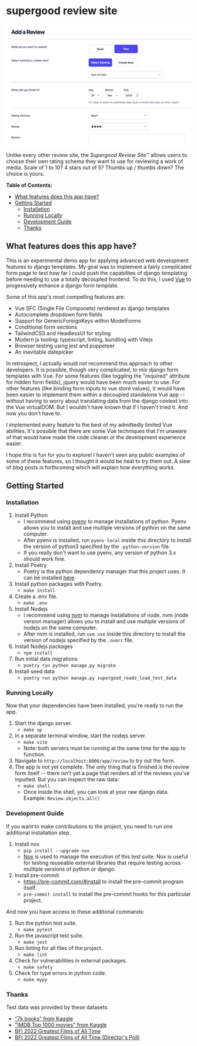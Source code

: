 # supergood review site

<p align="left">
  <img src="./docs/app.png" width="600">
</p>

Unlike every other review site, the *Supergood Review Site™* allows users to choose their own rating schema they want to use for reviewing a work of media. Scale of 1 to 10? 4 stars out of 5? Thumbs up / thumbs down? The choice is yours.

**Table of Contents:**
- [What features does this app have?](#what-features-does-this-app-have)
- [Getting Started](#getting-started)
  - [Installation](#installation)
  - [Running Locally](#running-locally)
  - [Development Guide](#development-guide)
  - [Thanks](#thanks)

## What features does this app have?

This is an experimental demo app for applying advanced web development features to django templates. My goal was to implement a fairly complicated form page to test how far I could push the capabilites of django templating before needing to use a totally decoupled frontend. To do this, I used [Vue](https://vuejs.org/) to progessively enhance a django form template.

Some of this app's most compelling features are:
- Vue SFC (Single File Componets) rendered as django templates
- Autocomplete dropdown form fields
- Support for GenericForeignKeys within ModelForms
- Conditional form sections
- TailwindCSS and HeadlessUI for styling
- Modern js tooling: typescript, linting, bundling with Vitejs
- Browser testing using jest and puppeteer
- An inevitable datepicker

In retrospect, I actually would *not* recommend this approach to other developers. It is possible, though very complicated, to mix django form templates with Vue. For some features (like toggling the "required" attribute for hidden form fields), jquery would have been much easier to use. For other features (like binding form inputs to vue store values), it would have been easier to implement them within a decoupled standalone Vue app -- without having to worry about translating data from the django context into the Vue virtualDOM. But I wouldn't have known that if I haven't tried it. And now you don't have to.

I implemented every feature to the best of my admittedly limited Vue abilities. It's possible that there are some Vue techniques that I'm unaware of that would have made the code cleaner or the development experience easier.

I hope this is fun for you to explore! I haven't seen any public examples of some of these features, so I thought it would be neat to try them out. A slew of blog posts is forthcoming which will explain how everything works.

## Getting Started

### Installation
1. Install Python
   - I recommend using [pyenv](https://github.com/pyenv/pyenv) to manage installations of python. Pyenv allows you to install and use multiple versions of python on the same computer.
   - After pyenv is installed, run `pyenv local` inside this directory to install the version of python3 specified by the `.python-version` file.
   - If you really don't want to use pyenv, any version of python 3.x should work fine.
2. Install Poetry
   - Poetry is the python dependency manager that this project uses. It can be installed [here](https://python-poetry.org/).
3. Install python packages with Poetry.
   - `make install`
4. Create a .env file.
   - `make .env`
5. Install Nodejs
   - I recommend using [nvm](https://github.com/nvm-sh/nvm) to manage installations of node. nvm (node version manager) allows you to install and use multiple versions of nodejs on the same computer.
   - After nvm is installed, run `nvm use` inside this directory to install the version of nodejs specified by the `.nvmrc` file.
6. Install Nodejs packages
   - `npm install`
7. Run initial data migrations
   - `poetry run python manage.py migrate`
8. Install seed data
   - `poetry run python manage.py supergood_reads_load_test_data`

### Running Locally
Now that your dependencies have been installed, you're ready to run the app.

1. Start the django server.
   - `make up`
2. In a separate terminal window, start the nodejs server.
   - `make vite`
   - Note: both servers must be running at the same time for the app to function.
3. Navigate to `http://localhost:8000/app/review` to try out the form.
4. The app is not yet complete. The only thing that is finished is the review form itself -- there isn't yet a page that renders all of the reviews you've inputted. But you can inspect the raw data:
   - `make shell`
   - Once inside the shell, you can look at your raw django data. Example: `Review.objects.all()`

### Development Guide

If you want to make contributions to the project, you need to run one additional installation step.

1. Install nox
   - `pip install --upgrade nox`
   - [Nox](https://nox.thea.codes/en/stable/index.html) is used to manage the execution of this test suite. Nox is useful for testing reuseable external libraries that require testing across multiple versions of python or django.
2. Install pre-commit
   - https://pre-commit.com/#install to install the pre-commit program itself.
   - `pre-commit install` to install the pre-commit hooks for this particular project.

And now you have access to these additonal commands:
1. Run the python test suite.
   - `make pytest`
2. Run the javascript test suite.
   - `make jest`
3. Run linting for all files of the project.
   - `make lint`
4. Check for vulnerabilities in external packages.
   - `make safety`
5. Check for type errors in python code.
   - `make mypy`


### Thanks

Test data was provided by these datasets:
- ["7k books" from Kaggle](https://www.kaggle.com/datasets/dylanjcastillo/7k-books-with-metadata)
- ["IMDB Top 1000 movies" from Kaggle](https://www.kaggle.com/datasets/arthurchongg/imdb-top-1000-movies)
- [BFI 2022 Greatest Films of All Time](https://www.bfi.org.uk/sight-and-sound/greatest-films-all-time)
- [BFI 2022 Greatest Films of All Time (Director's Poll)](https://www.bfi.org.uk/sight-and-sound/directors-100-greatest-films-all-time)
